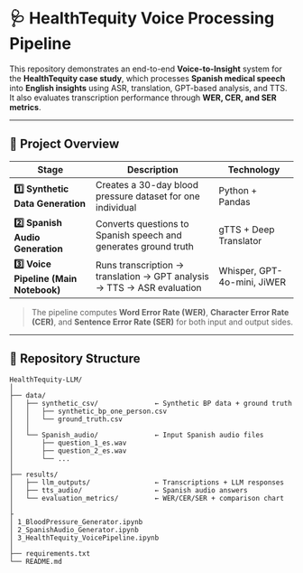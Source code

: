 # 🩺 HealthTequity Voice Processing Pipeline

This repository demonstrates an end-to-end **Voice-to-Insight** system for the **HealthTequity case study**, which processes **Spanish medical speech** into **English insights** using ASR, translation, GPT-based analysis, and TTS.  
It also evaluates transcription performance through **WER, CER, and SER metrics**.

---

## 📘 Project Overview

| Stage | Description | Technology |
|-------|--------------|-------------|
| **1️⃣ Synthetic Data Generation** | Creates a 30-day blood pressure dataset for one individual | Python + Pandas |
| **2️⃣ Spanish Audio Generation** | Converts questions to Spanish speech and generates ground truth | gTTS + Deep Translator |
| **3️⃣ Voice Pipeline (Main Notebook)** | Runs transcription → translation → GPT analysis → TTS → ASR evaluation | Whisper, GPT-4o-mini, JiWER |

> The pipeline computes **Word Error Rate (WER)**, **Character Error Rate (CER)**, and **Sentence Error Rate (SER)** for both input and output sides.

---

## 📂 Repository Structure

```text
HealthTequity-LLM/
│
├── data/
│   ├── synthetic_csv/              ← Synthetic BP data + ground truth
│   │   ├── synthetic_bp_one_person.csv
│   │   └── ground_truth.csv
│   │
│   └── Spanish_audio/              ← Input Spanish audio files
│       ├── question_1_es.wav
│       ├── question_2_es.wav
│       └── ...
│
├── results/
│   ├── llm_outputs/                ← Transcriptions + LLM responses
│   ├── tts_audio/                  ← Spanish audio answers
│   └── evaluation_metrics/         ← WER/CER/SER + comparison chart
│
├
│ 1_BloodPressure_Generator.ipynb
│ 2_SpanishAudio_Generator.ipynb
│ 3_HealthTequity_VoicePipeline.ipynb
│
├── requirements.txt
└── README.md
